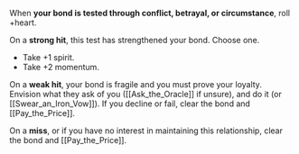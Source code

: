 When **your bond is tested through conflict, betrayal, or circumstance**, roll +heart. 

On a **strong hit**, this test has strengthened your bond. Choose one. 
- Take +1 spirit. 
- Take +2 momentum. 

On a **weak hit**, your bond is fragile and you must prove your loyalty. Envision what they ask of you ([[Ask_the_Oracle]] if unsure), and do it (or [[Swear_an_Iron_Vow]]). If you decline or fail, clear the bond and [[Pay_the_Price]]. 

On a **miss**, or if you have no interest in maintaining this relationship, clear the bond and [[Pay_the_Price]].